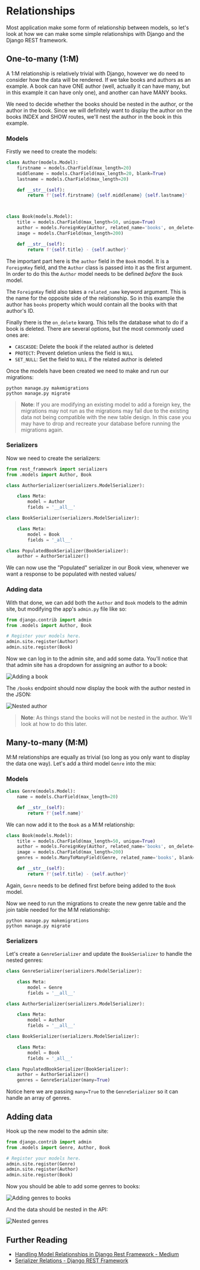 # Relationships

Most application make some form of relationship between models, so let's look at how we can make some simple relationships with Django and the Django REST framework.

## One-to-many (1:M)

A 1:M relationship is relatively trivial with Django, however we do need to consider how the data will be rendered. If we take books and authors as an example. A book can have ONE author (well, actually it can have many, but in this example it can have only one), and another can have MANY books.

We need to decide whether the books should be nested in the author, or the author in the book. Since we will definitely want to display the author on the books INDEX and SHOW routes, we'll nest the author in the book in this example.

### Models

Firstly we need to create the models:

```py
class Author(models.Model):
    firstname = models.CharField(max_length=20)
    middlename = models.CharField(max_length=20, blank=True)
    lastname = models.CharField(max_length=20)

    def __str__(self):
        return f'{self.firstname} {self.middlename} {self.lastname}'



class Book(models.Model):
    title = models.CharField(max_length=50, unique=True)
    author = models.ForeignKey(Author, related_name='books', on_delete=models.CASCADE)
    image = models.CharField(max_length=200)

    def __str__(self):
        return f'{self.title} - {self.author}'
```

The important part here is the `author` field in the `Book` model. It is a `ForeignKey` field, and the `Author` class is passed into it as the first argument. In order to do this the `Author` model needs to be defined _before_ the `Book` model.

The `ForeignKey` field also takes a `related_name` keyword argument. This is the name for the opposite side of the relationship. So in this example the author has `books` property which would contain all the books with that author's ID.

Finally there is the `on_delete` kwarg. This tells the database what to do if a book is deleted. There are several options, but the most commonly used ones are:

- `CASCASDE`: Delete the book if the related author is deleted
- `PROTECT`: Prevent deletion unless the field is `NULL`
- `SET_NULL`: Set the field to `NULL` if the related author is deleted

Once the models have been created we need to make and run our migrations:

```
python manage.py makemigrations
python manage.py migrate
```

> **Note**: If you are modifying an existing model to add a foreign key, the migrations may not run as the migrations may fail due to the existing data not being compatible with the new table design. In this case you may have to drop and recreate your database before running the migrations again.

### Serializers

Now we need to create the serializers:

```py
from rest_framework import serializers
from .models import Author, Book

class AuthorSerializer(serializers.ModelSerializer):

    class Meta:
        model = Author
        fields = '__all__'

class BookSerializer(serializers.ModelSerializer):

    class Meta:
        model = Book
        fields = '_all__'

class PopulatedBookSerializer(BookSerializer):
    author = AuthorSerializer()
```

We can now use the "Populated" serializer in our Book view, whenever we want a response to be populated with nested values/

### Adding data

With that done, we can add both the `Author` and `Book` models to the admin site, but modifying the app's `admin.py` file like so:

```py
from django.contrib import admin
from .models import Author, Book

# Register your models here.
admin.site.register(Author)
admin.site.register(Book)
```

Now we can log in to the admin site, and add some data. You'll notice that that admin site has a dropdown for assigning an author to a book:

![Adding a book](https://media.git.generalassemb.ly/user/15120/files/9706b500-ca7e-11e9-8a66-9315b0cc77e3)

The `/books` endpoint should now display the book with the author nested in the JSON:

![Nested author](https://media.git.generalassemb.ly/user/15120/files/15fdec80-ca83-11e9-8d09-a4f46f539bbf)

> **Note**: As things stand the books will not be nested in the author. We'll look at how to do this later.

## Many-to-many (M:M)

M:M relationships are equally as trivial (so long as you only want to display the data one way). Let's add a third model `Genre` into the mix:

### Models

```py
class Genre(models.Model):
    name = models.CharField(max_length=20)

    def __str__(self):
        return f'{self.name}'
```

We can now add it to the `Book` as a M:M relationship:

```py
class Book(models.Model):
    title = models.CharField(max_length=50, unique=True)
    author = models.ForeignKey(Author, related_name='books', on_delete=models.DO_NOTHING)
    image = models.CharField(max_length=200)
    genres = models.ManyToManyField(Genre, related_name='books', blank=True)

    def __str__(self):
        return f'{self.title} - {self.author}'
```

Again, `Genre` needs to be defined first before being added to the `Book` model.

Now we need to run the migrations to create the new genre table and the join table needed for the M:M relationship:

```
python manage.py makemigrations
python manage.py migrate
```

### Serializers

Let's create a `GenreSerializer` and update the `BookSerializer` to handle the nested genres:

```py
class GenreSerializer(serializers.ModelSerializer):

    class Meta:
        model = Genre
        fields = '__all__'

class AuthorSerializer(serializers.ModelSerializer):

    class Meta:
        model = Author
        fields = '__all__'

class BookSerializer(serializers.ModelSerializer):

    class Meta:
        model = Book
        fields = '_all__'

class PopulatedBookSerializer(BookSerializer):
    author = AuthorSerializer()
    genres = GenreSerializer(many=True)
```

Notice here we are passing `many=True` to the `GenreSerializer` so it can handle an array of genres.

## Adding data

Hook up the new model to the admin site:

```py
from django.contrib import admin
from .models import Genre, Author, Book

# Register your models here.
admin.site.register(Genre)
admin.site.register(Author)
admin.site.register(Book)
```

Now you should be able to add some genres to books:

![Adding genres to books](https://media.git.generalassemb.ly/user/15120/files/c7505280-ca82-11e9-8170-25bd7dc11010)

And the data should be nested in the API:

![Nested genres](https://media.git.generalassemb.ly/user/15120/files/e5b64e00-ca82-11e9-93f1-4873e21024a4)

## Further Reading

- [Handling Model Relationships in Django Rest Framework - Medium](https://medium.com/@krishnaregmi/handling-model-relationships-in-django-rest-framework-e0dfbcf1d83e)
- [Serializer Relations - Django REST Framework](https://www.django-rest-framework.org/api-guide/relations/)
